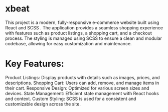 # xbeat
This project is a modern, fully-responsive e-commerce website built using React and SCSS . The application provides a seamless shopping experience with features such as product listings, a shopping cart, and a checkout process. The styling is managed using SCSS to ensure a clean and modular codebase, allowing for easy customization and maintenance.

# Key Features:
Product Listings: Display products with details such as images, prices, and descriptions.
Shopping Cart: Users can add, remove, and manage items in their cart.
Responsive Design: Optimized for various screen sizes and devices.
State Management: Efficient state management with React hooks and context.
Custom Styling: SCSS is used for a consistent and customizable design across the site.
